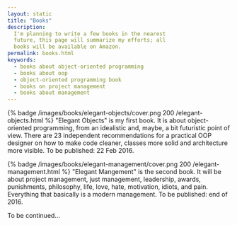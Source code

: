 ```yaml
---
layout: static
title: "Books"
description:
  I'm planning to write a few books in the nearest
  future, this page will summarize my efforts; all
  books will be available on Amazon.
permalink: books.html
keywords:
  - books about object-oriented programming
  - books about oop
  - object-oriented programming book
  - books on project management
  - books about management
---
```


{% badge /images/books/elegant-objects/cover.png 200 /elegant-objects.html %}
"Elegant Objects" is my first book. It is about object-oriented
programming, from an idealistic and, maybe, a bit futuristic
point of view. There are 23 independent recommendations for
a practical OOP designer on how to make code cleaner, classes
more solid and architecture more visible.
To be published: 22 Feb 2016.

{% badge /images/books/elegant-management/cover.png 200 /elegant-management.html %}
"Elegant Mangement" is the second book. It will be about project
management, just management, leadership, awards, punishments,
philosophy, life, love, hate, motivation, idiots, and pain. Everything
that basically is a modern management.
To be published: end of 2016.

To be continued...
